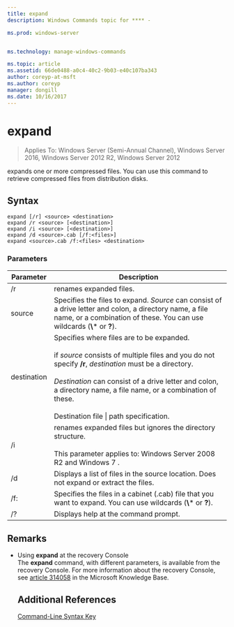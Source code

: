 ```yaml
---
title: expand
description: Windows Commands topic for **** - 

ms.prod: windows-server


ms.technology: manage-windows-commands

ms.topic: article
ms.assetid: 66de0488-a0c4-40c2-9b03-e40c107ba343
author: coreyp-at-msft
ms.author: coreyp
manager: dongill
ms.date: 10/16/2017
---
```

# expand

>Applies To: Windows Server (Semi-Annual Channel), Windows Server 2016, Windows Server 2012 R2, Windows Server 2012

expands one or more compressed files. You can use this command to retrieve compressed files from distribution disks.  
## Syntax  
```  
expand [/r] <source> <destination>  
expand /r <source> [<destination>]  
expand /i <source> [<destination>]  
expand /d <source>.cab [/f:<files>]  
expand <source>.cab /f:<files> <destination>  
```  
### Parameters  

|  Parameter  |                                                                                                                                                                   Description                                                                                                                                                                    |
|-------------|--------------------------------------------------------------------------------------------------------------------------------------------------------------------------------------------------------------------------------------------------------------------------------------------------------------------------------------------------|
|     /r      |                                                                                                                                                             renames expanded files.                                                                                                                                                              |
|   source    |                                                                              Specifies the files to expand. *Source* can consist of a drive letter and colon, a directory name, a file name, or a combination of these. You can use wildcards (**\\**\* or **?**).                                                                               |
| destination | Specifies where files are to be expanded.<br /><br />if *source* consists of multiple files and you do not specify **/r**, *destination* must be a directory.<br /><br />*Destination* can consist of a drive letter and colon, a directory name, a file name, or a combination of these.<br /><br />Destination file &#124; path specification. |
|     /i      |                                                                                                   renames expanded files but ignores the directory structure.<br /><br />This parameter applies to:  Windows Server 2008 R2  and  Windows 7 .                                                                                                    |
|     /d      |                                                                                                                              Displays a list of files in the source location. Does not expand or extract the files.                                                                                                                              |
|     /f:     |                                                                                                                 Specifies the files in a cabinet (.cab) file that you want to expand. You can use wildcards (**\\**\* or **?**).                                                                                                                 |
|     /?      |                                                                                                                                                       Displays help at the command prompt.                                                                                                                                                       |

## Remarks  
- Using **expand** at the recovery Console  
  The **expand** command, with different parameters, is available from the recovery Console. For more information about the recovery Console, see [article 314058](https://support.microsoft.com/kb/314058) in the Microsoft Knowledge Base.  
  ## Additional References  
  [Command-Line Syntax Key](command-line-syntax-key.md)  
